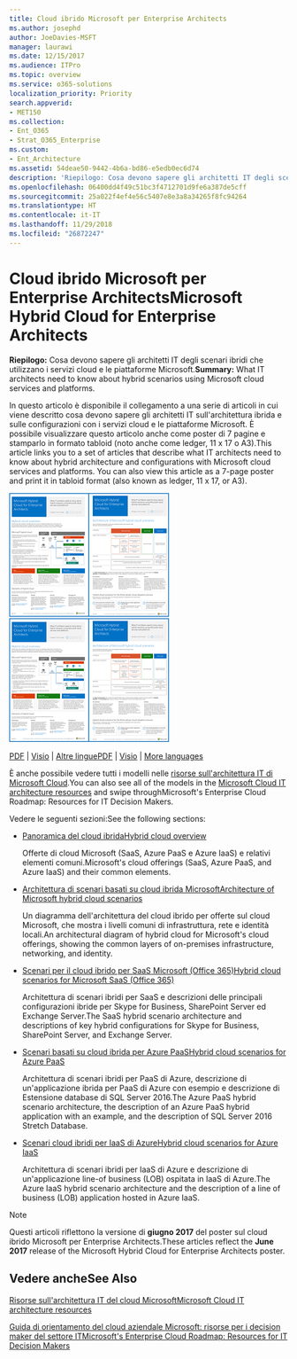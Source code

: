 ```yaml
---
title: Cloud ibrido Microsoft per Enterprise Architects
ms.author: josephd
author: JoeDavies-MSFT
manager: laurawi
ms.date: 12/15/2017
ms.audience: ITPro
ms.topic: overview
ms.service: o365-solutions
localization_priority: Priority
search.appverid:
- MET150
ms.collection:
- Ent_O365
- Strat_O365_Enterprise
ms.custom:
- Ent_Architecture
ms.assetid: 54deae50-9442-4b6a-bd86-e5edb0ec6d74
description: 'Riepilogo: Cosa devono sapere gli architetti IT degli scenari ibridi che utilizzano i servizi cloud e le piattaforme Microsoft.'
ms.openlocfilehash: 06400dd4f49c51bc3f4712701d9fe6a387de5cff
ms.sourcegitcommit: 25a022f4ef4e56c5407e8e3a8a34265f8fc94264
ms.translationtype: HT
ms.contentlocale: it-IT
ms.lasthandoff: 11/29/2018
ms.locfileid: "26872247"
---
```

# <a name="microsoft-hybrid-cloud-for-enterprise-architects"></a><span data-ttu-id="cbd68-103">Cloud ibrido Microsoft per Enterprise Architects</span><span class="sxs-lookup"><span data-stu-id="cbd68-103">Microsoft Hybrid Cloud for Enterprise Architects</span></span>

 <span data-ttu-id="cbd68-104">**Riepilogo:** Cosa devono sapere gli architetti IT degli scenari ibridi che utilizzano i servizi cloud e le piattaforme Microsoft.</span><span class="sxs-lookup"><span data-stu-id="cbd68-104">**Summary:** What IT architects need to know about hybrid scenarios using Microsoft cloud services and platforms.</span></span>
  
<span data-ttu-id="cbd68-p101">In questo articolo è disponibile il collegamento a una serie di articoli in cui viene descritto cosa devono sapere gli architetti IT sull'architettura ibrida e sulle configurazioni con i servizi cloud e le piattaforme Microsoft. È possibile visualizzare questo articolo anche come poster di 7 pagine e stamparlo in formato tabloid (noto anche come ledger, 11 x 17 o A3).</span><span class="sxs-lookup"><span data-stu-id="cbd68-p101">This article links you to a set of articles that describe what IT architects need to know about hybrid architecture and configurations with Microsoft cloud services and platforms. You can also view this article as a 7-page poster and print it in tabloid format (also known as ledger, 11 x 17, or A3).</span></span>
  
<span data-ttu-id="cbd68-107">[![Immagine di scorrimento per modello ibrido del cloud Microsoft](media/Hybrid-Poster/Hybrid-Cloud-Thumbnail.png)](https://www.microsoft.com/download/details.aspx?id=54424
)</span><span class="sxs-lookup"><span data-stu-id="cbd68-107">[![Thumb image for the Microsoft hybrid cloud model](media/Hybrid-Poster/Hybrid-Cloud-Thumbnail.png)](https://www.microsoft.com/download/details.aspx?id=54424
)</span></span>
  
<span data-ttu-id="cbd68-108">[PDF](https://go.microsoft.com/fwlink/p/?linkid=842082) | [Visio](https://go.microsoft.com/fwlink/p/?linkid=842083) | 
[Altre lingue](https://www.microsoft.com/download/details.aspx?id=54424)</span><span class="sxs-lookup"><span data-stu-id="cbd68-108">[PDF](https://go.microsoft.com/fwlink/p/?linkid=842082) | [Visio](https://go.microsoft.com/fwlink/p/?linkid=842083) | 
[More languages](https://www.microsoft.com/download/details.aspx?id=54424)</span></span>
  
<span data-ttu-id="cbd68-109">È anche possibile vedere tutti i modelli nelle [risorse sull'architettura IT di Microsoft Cloud](microsoft-cloud-it-architecture-resources.md).</span><span class="sxs-lookup"><span data-stu-id="cbd68-109">You can also see all of the models in the [Microsoft Cloud IT architecture resources](microsoft-cloud-it-architecture-resources.md) and swipe throughMicrosoft's Enterprise Cloud Roadmap: Resources for IT Decision Makers.</span></span>
  
<span data-ttu-id="cbd68-110">Vedere le seguenti sezioni:</span><span class="sxs-lookup"><span data-stu-id="cbd68-110">See the following sections:</span></span>
  
- [<span data-ttu-id="cbd68-111">Panoramica del cloud ibrida</span><span class="sxs-lookup"><span data-stu-id="cbd68-111">Hybrid cloud overview</span></span>](hybrid-cloud-overview.md)
    
    <span data-ttu-id="cbd68-112">Offerte di cloud Microsoft (SaaS, Azure PaaS e Azure IaaS) e relativi elementi comuni.</span><span class="sxs-lookup"><span data-stu-id="cbd68-112">Microsoft's cloud offerings (SaaS, Azure PaaS, and Azure IaaS) and their common elements.</span></span>
    
- [<span data-ttu-id="cbd68-113">Architettura di scenari basati su cloud ibrida Microsoft</span><span class="sxs-lookup"><span data-stu-id="cbd68-113">Architecture of Microsoft hybrid cloud scenarios</span></span>](architecture-of-microsoft-hybrid-cloud-scenarios.md)
    
    <span data-ttu-id="cbd68-114">Un diagramma dell'architettura del cloud ibrido per offerte sul cloud Microsoft, che mostra i livelli comuni di infrastruttura, rete e identità locali.</span><span class="sxs-lookup"><span data-stu-id="cbd68-114">An architectural diagram of hybrid cloud for Microsoft's cloud offerings, showing the common layers of on-premises infrastructure, networking, and identity.</span></span>
    
- [<span data-ttu-id="cbd68-115">Scenari per il cloud ibrido per SaaS Microsoft (Office 365)</span><span class="sxs-lookup"><span data-stu-id="cbd68-115">Hybrid cloud scenarios for Microsoft SaaS (Office 365)</span></span>](hybrid-cloud-scenarios-for-microsoft-saas-office-365.md)
    
    <span data-ttu-id="cbd68-116">Architettura di scenari ibridi per SaaS e descrizioni delle principali configurazioni ibride per Skype for Business, SharePoint Server ed Exchange Server.</span><span class="sxs-lookup"><span data-stu-id="cbd68-116">The SaaS hybrid scenario architecture and descriptions of key hybrid configurations for Skype for Business, SharePoint Server, and Exchange Server.</span></span>
    
- [<span data-ttu-id="cbd68-117">Scenari basati su cloud ibrida per Azure PaaS</span><span class="sxs-lookup"><span data-stu-id="cbd68-117">Hybrid cloud scenarios for Azure PaaS</span></span>](hybrid-cloud-scenarios-for-azure-paas.md)
    
    <span data-ttu-id="cbd68-118">Architettura di scenari ibridi per PaaS di Azure, descrizione di un'applicazione ibrida per PaaS di Azure con esempio e descrizione di Estensione database di SQL Server 2016.</span><span class="sxs-lookup"><span data-stu-id="cbd68-118">The Azure PaaS hybrid scenario architecture, the description of an Azure PaaS hybrid application with an example, and the description of SQL Server 2016 Stretch Database.</span></span>
    
- [<span data-ttu-id="cbd68-119">Scenari cloud ibridi per IaaS di Azure</span><span class="sxs-lookup"><span data-stu-id="cbd68-119">Hybrid cloud scenarios for Azure IaaS</span></span>](hybrid-cloud-scenarios-for-azure-iaas.md)
    
    <span data-ttu-id="cbd68-120">Architettura di scenari ibridi per IaaS di Azure e descrizione di un'applicazione line-of business (LOB) ospitata in IaaS di Azure.</span><span class="sxs-lookup"><span data-stu-id="cbd68-120">The Azure IaaS hybrid scenario architecture and the description of a line of business (LOB) application hosted in Azure IaaS.</span></span>
    
> [!NOTE]
> <span data-ttu-id="cbd68-121">Questi articoli riflettono la versione di **giugno 2017** del poster sul cloud ibrido Microsoft per Enterprise Architects.</span><span class="sxs-lookup"><span data-stu-id="cbd68-121">These articles reflect the **June 2017** release of the Microsoft Hybrid Cloud for Enterprise Architects poster.</span></span>
  
## <a name="see-also"></a><span data-ttu-id="cbd68-122">Vedere anche</span><span class="sxs-lookup"><span data-stu-id="cbd68-122">See Also</span></span>

[<span data-ttu-id="cbd68-123">Risorse sull'architettura IT del cloud Microsoft</span><span class="sxs-lookup"><span data-stu-id="cbd68-123">Microsoft Cloud IT architecture resources</span></span>](microsoft-cloud-it-architecture-resources.md)

[<span data-ttu-id="cbd68-124">Guida di orientamento del cloud aziendale Microsoft: risorse per i decision maker del settore IT</span><span class="sxs-lookup"><span data-stu-id="cbd68-124">Microsoft's Enterprise Cloud Roadmap: Resources for IT Decision Makers</span></span>](https://sway.com/FJ2xsyWtkJc2taRD)




